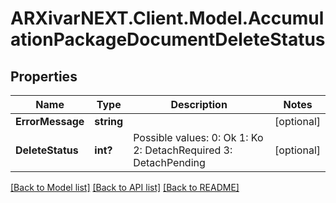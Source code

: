 # ARXivarNEXT.Client.Model.AccumulationPackageDocumentDeleteStatus
## Properties

Name | Type | Description | Notes
------------ | ------------- | ------------- | -------------
**ErrorMessage** | **string** |  | [optional] 
**DeleteStatus** | **int?** | Possible values:  0: Ok  1: Ko  2: DetachRequired  3: DetachPending  | [optional] 

[[Back to Model list]](../README.md#documentation-for-models) [[Back to API list]](../README.md#documentation-for-api-endpoints) [[Back to README]](../README.md)

